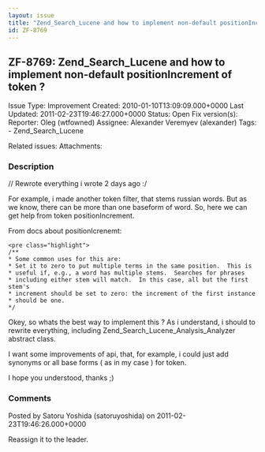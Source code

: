 ```yaml
---
layout: issue
title: "Zend_Search_Lucene and how to implement non-default positionIncrement of token ?"
id: ZF-8769
---
```


ZF-8769: Zend\_Search\_Lucene and how to implement non-default positionIncrement of token ?
-------------------------------------------------------------------------------------------

 Issue Type: Improvement Created: 2010-01-10T13:09:09.000+0000 Last Updated: 2011-02-23T19:46:27.000+0000 Status: Open Fix version(s): 
 Reporter:  Oleg (wtfowned)  Assignee:  Alexander Veremyev (alexander)  Tags: - Zend\_Search\_Lucene
 
 Related issues: 
 Attachments: 
### Description

// Rewrote everything i wrote 2 days ago :/

For example, i made another token filter, that stems russian words. But as we know, there can be more than one baseform of word. So, here we can get help from token positionIncrement.

From docs about positionIcrenemt:

 
    <pre class="highlight">
    /**
    * Some common uses for this are:
    * Set it to zero to put multiple terms in the same position.  This is
    * useful if, e.g., a word has multiple stems.  Searches for phrases
    * including either stem will match.  In this case, all but the first stem's
    * increment should be set to zero: the increment of the first instance
    * should be one.
    */


Okey, so whats the best way to implement this ? As i understand, i should to rewrite everything, including Zend\_Search\_Lucene\_Analysis\_Analyzer abstract class.

I want some improvements of api, that, for example, i could just add synonyms or all base forms ( as in my case ) for token.

I hope you understood, thanks ;)

 

 

### Comments

Posted by Satoru Yoshida (satoruyoshida) on 2011-02-23T19:46:26.000+0000

Reassign it to the leader.

 

 